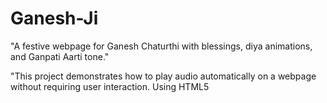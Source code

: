 # Ganesh-Ji
"A festive webpage for Ganesh Chaturthi with blessings, diya animations, and Ganpati Aarti tone."

"This project demonstrates how to play audio automatically on a webpage without requiring user interaction. Using HTML5 <audio> with the autoplay attribute, the sound begins immediately when the page loads. It provides an engaging experience and is useful for background music, alerts, or interactive web applications."
